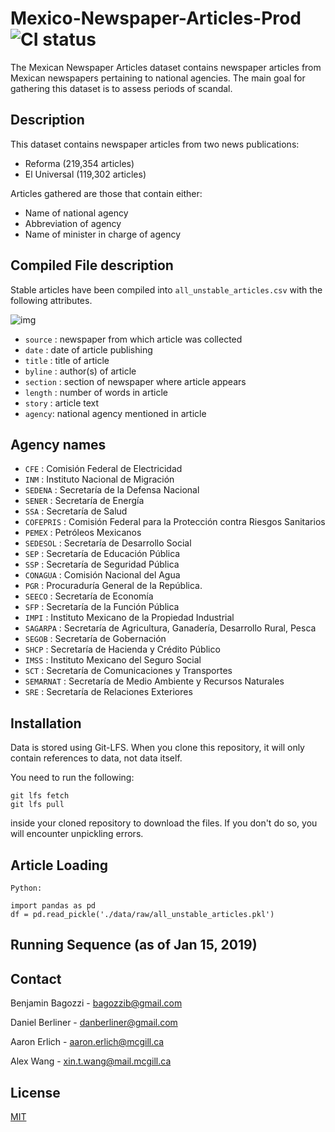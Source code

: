 # Mexico-Newspaper-Articles-Prod![CI status](https://img.shields.io/badge/build-passing-brightgreen.svg)
The Mexican Newspaper Articles dataset contains newspaper articles from Mexican newspapers pertaining to national agencies. The main goal for gathering this dataset is to assess periods of scandal.



## Description
This dataset contains newspaper articles from two news publications: 
- Reforma (219,354 articles)
- El Universal (119,302 articles)


Articles gathered are those that contain either:
- Name of national agency
- Abbreviation of agency
- Name of minister in charge of agency


## Compiled File description
Stable articles have been compiled into `all_unstable_articles.csv` with the following attributes.

![img](https://i.imgur.com/c6iyjmj.png)
- `source` : newspaper from which article was collected
- `date` : date of article publishing
- `title` : title of article
- `byline` : author(s) of article
- `section` : section of newspaper where article appears
- `length` : number of words in article
- `story` : article text
- `agency`: national agency mentioned in article

## Agency names
- `CFE` : Comisión Federal de Electricidad
- `INM` : Instituto Nacional de Migración
- `SEDENA` : Secretaría de la Defensa Nacional
- `SENER` : Secretaría de Energía
- `SSA` : Secretaría de Salud
- `COFEPRIS` : Comisión Federal para la Protección contra Riesgos Sanitarios
- `PEMEX` : Petróleos Mexicanos
- `SEDESOL` : Secretaría de Desarrollo Social
- `SEP` : Secretaría de Educación Pública
- `SSP` : Secretaría de Seguridad Pública
- `CONAGUA` : Comisión Nacional del Agua
- `PGR` : Procuraduría General de la República.
- `SEECO` : Secretaría de Economía
- `SFP` : Secretaría de la Función Pública
- `IMPI` : Instituto Mexicano de la Propiedad Industrial
- `SAGARPA` : Secretaría de Agricultura, Ganadería, Desarrollo Rural, Pesca
- `SEGOB` : Secretaría de Gobernación
- `SHCP` : Secretaría de Hacienda y Crédito Público
- `IMSS` : Instituto Mexicano del Seguro Social
- `SCT` : Secretaría de Comunicaciones y Transportes
- `SEMARNAT` : Secretaría de Medio Ambiente y Recursos Naturales
- `SRE` : Secretaría de Relaciones Exteriores

## Installation
Data is stored using Git-LFS. When you clone this repository, it will only contain references to data, not data itself.

You need to run the following:

```
git lfs fetch
git lfs pull
```

inside your cloned repository to download the files. If you don't do so, you will encounter unpickling errors.

## Article Loading
```
Python:

import pandas as pd
df = pd.read_pickle('./data/raw/all_unstable_articles.pkl')
```

## Running Sequence (as of Jan 15, 2019)


## Contact
Benjamin Bagozzi - [bagozzib@gmail.com](mailto:bagozzib@gmail.com)

Daniel Berliner - [danberliner@gmail.com](mailto:danberliner@gmail.com)

Aaron Erlich - [aaron.erlich@mcgill.ca](mailto:aaron.erlich@mcgill.ca)

Alex Wang - [xin.t.wang@mail.mcgill.ca](mailto:xin.t.wang@mail.mcgill.ca)



## License
[MIT](https://choosealicense.com/licenses/mit/)
